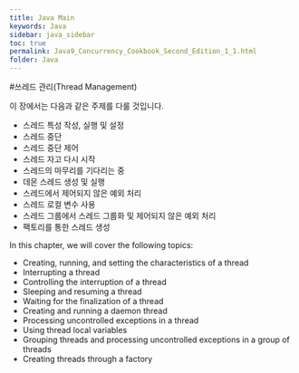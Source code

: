 ```yaml
---
title: Java Main
keywords: Java
sidebar: java_sidebar
toc: true
permalink: Java9_Concurrency_Cookbook_Second_Edition_1_1.html
folder: Java
---
```


#쓰레드 관리(Thread Management)

이 장에서는 다음과 같은 주제를 다룰 것입니다.

* 스레드 특성 작성, 실행 및 설정
* 스레드 중단
* 스레드 중단 제어
* 스레드 자고 다시 시작
* 스레드의 마무리를 기다리는 중
* 데몬 스레드 생성 및 실행
* 스레드에서 제어되지 않은 예외 처리
* 스레드 로컬 변수 사용
* 스레드 그룹에서 스레드 그룹화 및 제어되지 않은 예외 처리
* 팩토리를 통한 스레드 생성

In this chapter, we will cover the following topics:

* Creating, running, and setting the characteristics of a thread
* Interrupting a thread
* Controlling the interruption of a thread
* Sleeping and resuming a thread
* Waiting for the finalization of a thread
* Creating and running a daemon thread
* Processing uncontrolled exceptions in a thread
* Using thread local variables
* Grouping threads and processing uncontrolled exceptions in a group of threads
* Creating threads through a factory